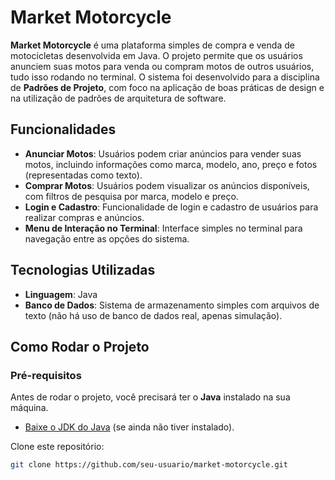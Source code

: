 # Market Motorcycle

**Market Motorcycle** é uma plataforma simples de compra e venda de motocicletas desenvolvida em Java. O projeto permite que os usuários anunciem suas motos para venda ou compram motos de outros usuários, tudo isso rodando no terminal. O sistema foi desenvolvido para a disciplina de **Padrões de Projeto**, com foco na aplicação de boas práticas de design e na utilização de padrões de arquitetura de software.

## Funcionalidades

- **Anunciar Motos**: Usuários podem criar anúncios para vender suas motos, incluindo informações como marca, modelo, ano, preço e fotos (representadas como texto).
- **Comprar Motos**: Usuários podem visualizar os anúncios disponíveis, com filtros de pesquisa por marca, modelo e preço.
- **Login e Cadastro**: Funcionalidade de login e cadastro de usuários para realizar compras e anúncios.
- **Menu de Interação no Terminal**: Interface simples no terminal para navegação entre as opções do sistema.

## Tecnologias Utilizadas

- **Linguagem**: Java
- **Banco de Dados**: Sistema de armazenamento simples com arquivos de texto (não há uso de banco de dados real, apenas simulação).

## Como Rodar o Projeto

### Pré-requisitos

Antes de rodar o projeto, você precisará ter o **Java** instalado na sua máquina.

- [Baixe o JDK do Java](https://www.oracle.com/java/technologies/javase-jdk11-downloads.html) (se ainda não tiver instalado).

Clone este repositório:

   ```bash
   git clone https://github.com/seu-usuario/market-motorcycle.git
